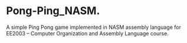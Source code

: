 # Pong-Ping_NASM.
A simple Ping Pong game implemented in NASM assembly language for EE2003 – Computer Organization and Assembly Language course.

